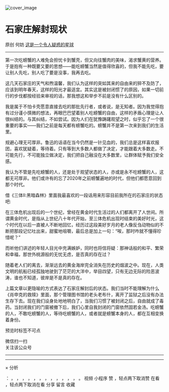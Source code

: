 ![cover_image](https://mmbiz.qpic.cn/mmbiz_jpg/OJNrVQetduo15UoL23RFzmlDtBDCRuXt3k6IUMibWMG3Vx2Brox37ibraJRMS7h88L73aeJQUhH9RDsvrFhIrFBQ/0?wx_fmt=jpeg)

#  石家庄解封现状

原创  何妨  [ 这是一个令人疑惑的星球 ](javascript:void\(0\);)

__ _ _ _ _

第一次吃螃蟹的人难免会担忧卡到蟹壳，但又向往蟹肉的美味，渴求蟹黄的营养。于是抱有一种既要又要的思想——能吃螃蟹当然是值得欣喜的，但我不能先吃，要让别人先吃，别人吃了要是没事，我再去吃。

这几天石家庄的天气和煦温馨，我们认为这样的突如其来的自由来的猝不及防了，应该到明年春天，这样的阳光才最适宜。其实这是被封闭惯了的原因，如果一切前行的步伐都按经验来审视的话，那我想这和举步不前是没有什么区别的。

我是属于不怕卡壳愿意直接去吃的那批先行者，或者说，是无知者。因为我觉得抱有过分谨小慎微的想法，再眼巴巴望着别人吃螃蟹的自由，这样的矛盾心理是让人很纠结的。与其纠结，不如尝试。因为人们在犹豫踌躇观望之时，似乎忘了一个很重要的事实——我们之前是每天都有螃蟹吃的。螃蟹并不是第一次来到我们的生活里。

规避心理无可厚非。鲁迅的话语在当今仍然是一针见血的，我们总是这样喜欢报团，喜欢犹疑着，等待着。只有等到大多数人都做了决定，才能跟着大多数走。不可能先行，不可能独立做决定，我们把自己融没在大多数里，让群体赋予我们安全感。

我认为不管是先吃螃蟹的人，还是处于观望状态的人，亦或是永不吃螃蟹的人，这都无可厚非。他们或许有的忘了2020年之前螃蟹遍地的时代，但他们都愿意回到那个时代。

借《三体Ⅱ:黑暗森林》里面我最喜欢的一段话用来形容目前我所在的石家庄的状态吧:

在三体危机出现后的一个世纪，曾经在黄金时代生活过的人们都离开了人世间。所谓黄金时代，是指从上世纪八十年代开始，至三体危机出现时结束的美好时光，这个时代在以后一直被人不断地回忆，经历过这段美好岁月的老人像反刍动物似的不断把那段记忆吐出来，甜蜜地咀嚼，最后总是加上一句：“唉，那时咋就不懂得珍惜呢？”

而听他们讲述的年轻人目光中充满嫉妒，同时也将信将疑：那神话般的和平、繁荣和幸福，那世外桃源般的无忧无虑，是否真的存在过？

随着老人们的离去，渐渐远去的黄金海岸完全消失在历史的烟波之中。现在，人类文明的航船已经孤独地驶到了茫茫的大洋中，举目四望，只有无边无际的险恶波涛，谁也不知道，彼岸是不是真的存在。

上篇文章以更隐喻的方式表达了石家庄解封后的状态。我们当时不能理解为什么《肖申克的救赎》里面，那个管理图书馆的老头老布什，离开了监狱之后没有办法生存下去。现在我们设身处地地明白了，当我们习惯了被封闭之后，自由就成了毒药。当封闭我们的门窗被撤下后，我们心里自我封闭的门窗依然固若金汤。吃螃蟹的人，不敢吃螃蟹的人，等待吃螃蟹的人，或者就是螃蟹本身的人，都在互相变换着身份。

  

预览时标签不可点

微信扫一扫  
关注该公众号





****



****



×  分析

：  ，  ，  ，  ，  ，  ，  ，  ，  ，  ，  ，  ，  。  视频  小程序  赞  ，轻点两下取消赞  在看  ，轻点两下取消在看
分享  留言  收藏


